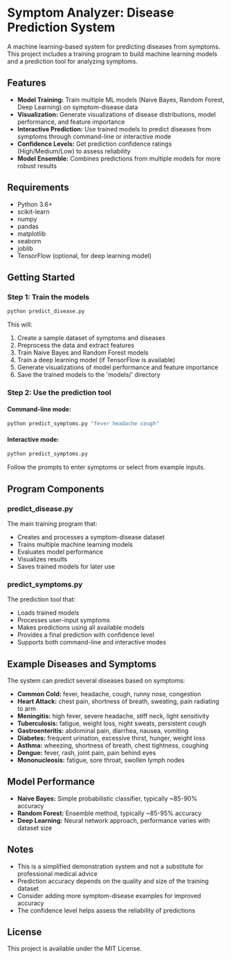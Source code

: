 # Symptom Analyzer: Disease Prediction System

A machine learning-based system for predicting diseases from symptoms. This project includes a training program to build machine learning models and a prediction tool for analyzing symptoms.

## Features

- **Model Training:** Train multiple ML models (Naive Bayes, Random Forest, Deep Learning) on symptom-disease data
- **Visualization:** Generate visualizations of disease distributions, model performance, and feature importance
- **Interactive Prediction:** Use trained models to predict diseases from symptoms through command-line or interactive mode
- **Confidence Levels:** Get prediction confidence ratings (High/Medium/Low) to assess reliability
- **Model Ensemble:** Combines predictions from multiple models for more robust results

## Requirements

- Python 3.6+
- scikit-learn
- numpy
- pandas
- matplotlib
- seaborn
- joblib
- TensorFlow (optional, for deep learning model)

## Getting Started

### Step 1: Train the models

```bash
python predict_disease.py
```

This will:
1. Create a sample dataset of symptoms and diseases
2. Preprocess the data and extract features
3. Train Naive Bayes and Random Forest models
4. Train a deep learning model (if TensorFlow is available)
5. Generate visualizations of model performance and feature importance
6. Save the trained models to the 'models/' directory

### Step 2: Use the prediction tool

#### Command-line mode:

```bash
python predict_symptoms.py "fever headache cough"
```

#### Interactive mode:

```bash
python predict_symptoms.py
```

Follow the prompts to enter symptoms or select from example inputs.

## Program Components

### predict_disease.py

The main training program that:
- Creates and processes a symptom-disease dataset
- Trains multiple machine learning models
- Evaluates model performance
- Visualizes results
- Saves trained models for later use

### predict_symptoms.py

The prediction tool that:
- Loads trained models
- Processes user-input symptoms
- Makes predictions using all available models
- Provides a final prediction with confidence level
- Supports both command-line and interactive modes

## Example Diseases and Symptoms

The system can predict several diseases based on symptoms:

- **Common Cold:** fever, headache, cough, runny nose, congestion
- **Heart Attack:** chest pain, shortness of breath, sweating, pain radiating to arm
- **Meningitis:** high fever, severe headache, stiff neck, light sensitivity
- **Tuberculosis:** fatigue, weight loss, night sweats, persistent cough
- **Gastroenteritis:** abdominal pain, diarrhea, nausea, vomiting
- **Diabetes:** frequent urination, excessive thirst, hunger, weight loss
- **Asthma:** wheezing, shortness of breath, chest tightness, coughing
- **Dengue:** fever, rash, joint pain, pain behind eyes
- **Mononucleosis:** fatigue, sore throat, swollen lymph nodes

## Model Performance

- **Naive Bayes:** Simple probabilistic classifier, typically ~85-90% accuracy
- **Random Forest:** Ensemble method, typically ~85-95% accuracy
- **Deep Learning:** Neural network approach, performance varies with dataset size

## Notes

- This is a simplified demonstration system and not a substitute for professional medical advice
- Prediction accuracy depends on the quality and size of the training dataset
- Consider adding more symptom-disease examples for improved accuracy
- The confidence level helps assess the reliability of predictions

## License

This project is available under the MIT License. 